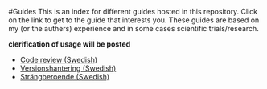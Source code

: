 #Guides
This is an index for different guides hosted in this repository. Click on the link to get to the guide that interests you. These guides are based on my (or the authers) experience and in some cases scientific trials/research.

__clerification of usage will be posted__

* [Code review (Swedish)](https://github.com/gingerswede/guides/blob/master/codereview.md)
* [Versionshantering (Swedish)](https://github.com/gingerswede/guides/blob/master/versionshantering.md)
* [Strängberoende (Swedish)](https://github.com/gingerswede/guides/blob/master/strangberoende.md)
